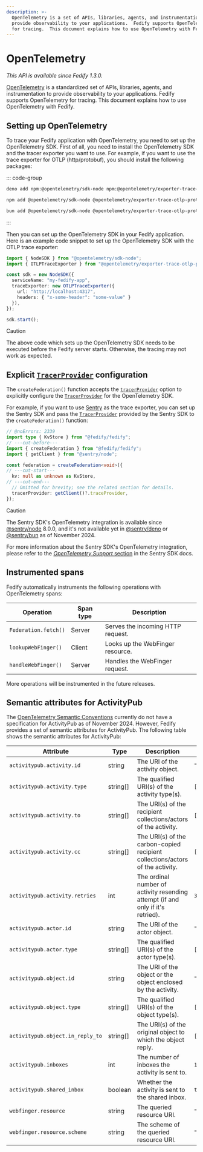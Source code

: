 ```yaml
---
description: >-
  OpenTelemetry is a set of APIs, libraries, agents, and instrumentation to
  provide observability to your applications.  Fedify supports OpenTelemetry
  for tracing.  This document explains how to use OpenTelemetry with Fedify.
---
```


OpenTelemetry
=============

*This API is available since Fedify 1.3.0.*

[OpenTelemetry] is a standardized set of APIs, libraries, agents, and
instrumentation to provide observability to your applications.  Fedify supports
OpenTelemetry for tracing.  This document explains how to use OpenTelemetry with
Fedify.

[OpenTelemetry]: https://opentelemetry.io/


Setting up OpenTelemetry
------------------------

To trace your Fedify application with OpenTelemetry, you need to set up the
OpenTelemetry SDK.  First of all, you need to install the OpenTelemetry SDK and
the tracer exporter you want to use.  For example, if you want to use the trace
exporter for OTLP (http/protobuf), you should install the following packages:

::: code-group

~~~~ sh [Deno]
deno add npm:@opentelemetry/sdk-node npm:@opentelemetry/exporter-trace-otlp-proto
~~~~

~~~~ sh [Node.js]
npm add @opentelemetry/sdk-node @opentelemetry/exporter-trace-otlp-proto
~~~~

~~~~ sh [Bun]
bun add @opentelemetry/sdk-node @opentelemetry/exporter-trace-otlp-proto
~~~~

:::

Then you can set up the OpenTelemetry SDK in your Fedify application.  Here is
an example code snippet to set up the OpenTelemetry SDK with the OTLP trace
exporter:

~~~~ typescript twoslash
import { NodeSDK } from "@opentelemetry/sdk-node";
import { OTLPTraceExporter } from "@opentelemetry/exporter-trace-otlp-proto";

const sdk = new NodeSDK({
  serviceName: "my-fedify-app",
  traceExporter: new OTLPTraceExporter({
    url: "http://localhost:4317",
    headers: { "x-some-header": "some-value" }
  }),
});

sdk.start();
~~~~

> [!CAUTION]
> The above code which sets up the OpenTelemetry SDK needs to be executed before
> the Fedify server starts.  Otherwise, the tracing may not work as expected.


Explicit [`TracerProvider`] configuration
-----------------------------------------

The `createFederation()` function accepts the
[`tracerProvider`](./federation.md#tracerprovider) option to explicitly
configure the [`TracerProvider`] for the OpenTelemetry SDK.

For example, if you want to use [Sentry] as the trace exporter, you can set up
the Sentry SDK and pass the [`TracerProvider`] provided by the Sentry SDK to the
`createFederation()` function:

~~~~ typescript twoslash
// @noErrors: 2339
import type { KvStore } from "@fedify/fedify";
// ---cut-before---
import { createFederation } from "@fedify/fedify";
import { getClient } from "@sentry/node";

const federation = createFederation<void>({
// ---cut-start---
  kv: null as unknown as KvStore,
// ---cut-end---
  // Omitted for brevity; see the related section for details.
  tracerProvider: getClient()?.traceProvider,
});
~~~~

> [!CAUTION]
> The Sentry SDK's OpenTelemetry integration is available since [@sentry/node]
> 8.0.0, and it's not available yet in [@sentry/deno] or [@sentry/bun] as of
> November 2024.
>
> For more information about the Sentry SDK's OpenTelemetry integration, please
> refer to the [*OpenTelemetry Support* section] in the Sentry SDK docs.

[`TracerProvider`]: https://open-telemetry.github.io/opentelemetry-js/interfaces/_opentelemetry_api.TracerProvider.html
[Sentry]: https://sentry.io/
[@sentry/node]: https://npmjs.com/package/@sentry/node
[@sentry/deno]: https://npmjs.com/package/@sentry/deno
[@sentry/bun]: https://npmjs.com/package/@sentry/bun
[*OpenTelemetry Support* section]: https://docs.sentry.io/platforms/javascript/guides/node/opentelemetry/


Instrumented spans
------------------

Fedify automatically instruments the following operations with OpenTelemetry
spans:

| Operation            | Span type | Description                       |
|----------------------|-----------|-----------------------------------|
| `Federation.fetch()` | Server    | Serves the incoming HTTP request. |
| `lookupWebFinger()`  | Client    | Looks up the WebFinger resource.  |
| `handleWebFinger()`  | Server    | Handles the WebFinger request.    |

More operations will be instrumented in the future releases.


Semantic attributes for ActivityPub
-----------------------------------

The [OpenTelemetry Semantic Conventions] currently do not have a specification
for ActivityPub as of November 2024.  However, Fedify provides a set of semantic
attributes for ActivityPub.  The following table shows the semantic attributes
for ActivityPub:

| Attribute                        | Type     | Description                                                                     | Example                                            |
|----------------------------------|----------|---------------------------------------------------------------------------------|----------------------------------------------------|
| `activitypub.activity.id`        | string   | The URI of the activity object.                                                 | `"https://example.com/activity/1"`                 |
| `activitypub.activity.type`      | string[] | The qualified URI(s) of the activity type(s).                                   | `["https://www.w3.org/ns/activitystreams#Create"]` |
| `activitypub.activity.to`        | string[] | The URI(s) of the recipient collections/actors of the activity.                 | `["https://example.com/1/followers/2"]`            |
| `activitypub.activity.cc`        | string[] | The URI(s) of the carbon-copied recipient collections/actors of the activity.   | `["https://www.w3.org/ns/activitystreams#Public"]` |
| `activitypub.activity.retries`   | int      | The ordinal number of activity resending attempt (if and only if it's retried). | `3`                                                |
| `activitypub.actor.id`           | string   | The URI of the actor object.                                                    | `"https://example.com/actor/1"`                    |
| `activitypub.actor.type`         | string[] | The qualified URI(s) of the actor type(s).                                      | `["https://www.w3.org/ns/activitystreams#Person"]` |
| `activitypub.object.id`          | string   | The URI of the object or the object enclosed by the activity.                   | `"https://example.com/object/1"`                   |
| `activitypub.object.type`        | string[] | The qualified URI(s) of the object type(s).                                     | `["https://www.w3.org/ns/activitystreams#Note"]`   |
| `activitypub.object.in_reply_to` | string[] | The URI(s) of the original object to which the object reply.                    | `["https://example.com/object/1"]`                 |
| `activitypub.inboxes`            | int      | The number of inboxes the activity is sent to.                                  | `12`                                               |
| `activitypub.shared_inbox`       | boolean  | Whether the activity is sent to the shared inbox.                               | `true`                                             |
| `webfinger.resource`             | string   | The queried resource URI.                                                       | `"acct:fedify@hollo.social"`                       |
| `webfinger.resource.scheme`      | string   | The scheme of the queried resource URI.                                         | `"acct"`                                           |

[OpenTelemetry Semantic Conventions]: https://opentelemetry.io/docs/specs/semconv/

